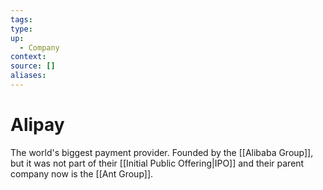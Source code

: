 ```yaml
---
tags: 
type:
up:
  - Company
context:
source: []
aliases:
---
```


# Alipay

The world's biggest payment provider. Founded by the [[Alibaba Group]], but it was not part of their [[Initial Public Offering|IPO]] and their parent company now is the [[Ant Group]].
